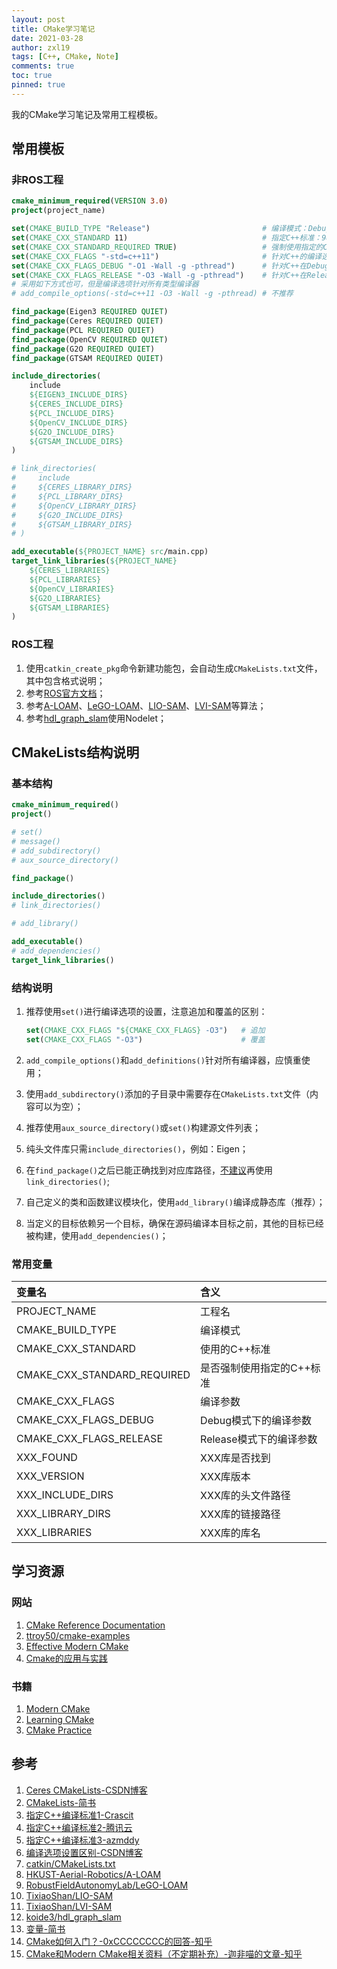 ```yaml
---
layout: post
title: CMake学习笔记
date: 2021-03-28
author: zxl19
tags: [C++, CMake, Note]
comments: true
toc: true
pinned: true
---
```


我的CMake学习笔记及常用工程模板。

<!-- more -->

## 常用模板

### 非ROS工程

```cmake
cmake_minimum_required(VERSION 3.0)
project(project_name)

set(CMAKE_BUILD_TYPE "Release")                         # 编译模式：Debug/Release
set(CMAKE_CXX_STANDARD 11)                              # 指定C++标准：98、11、14、17、20
set(CMAKE_CXX_STANDARD_REQUIRED TRUE)                   # 强制使用指定的C++标准
set(CMAKE_CXX_FLAGS "-std=c++11")                       # 针对C++的编译选项（经测试用此方式无法指定C++标准）
set(CMAKE_CXX_FLAGS_DEBUG "-O1 -Wall -g -pthread")      # 针对C++在Debug模式下的编译选项
set(CMAKE_CXX_FLAGS_RELEASE "-O3 -Wall -g -pthread")    # 针对C++在Release模式下的编译选项
# 采用如下方式也可，但是编译选项针对所有类型编译器
# add_compile_options(-std=c++11 -O3 -Wall -g -pthread) # 不推荐

find_package(Eigen3 REQUIRED QUIET)
find_package(Ceres REQUIRED QUIET)
find_package(PCL REQUIRED QUIET)
find_package(OpenCV REQUIRED QUIET)
find_package(G2O REQUIRED QUIET)
find_package(GTSAM REQUIRED QUIET)

include_directories(
    include
    ${EIGEN3_INCLUDE_DIRS}
    ${CERES_INCLUDE_DIRS}
    ${PCL_INCLUDE_DIRS}
    ${OpenCV_INCLUDE_DIRS}
    ${G2O_INCLUDE_DIRS}
    ${GTSAM_INCLUDE_DIRS}
)

# link_directories(
#     include
#     ${CERES_LIBRARY_DIRS}
#     ${PCL_LIBRARY_DIRS}
#     ${OpenCV_LIBRARY_DIRS}
#     ${G2O_INCLUDE_DIRS}
#     ${GTSAM_LIBRARY_DIRS}
# )

add_executable(${PROJECT_NAME} src/main.cpp)
target_link_libraries(${PROJECT_NAME}
    ${CERES_LIBRARIES}
    ${PCL_LIBRARIES}
    ${OpenCV_LIBRARIES}
    ${G2O_LIBRARIES}
    ${GTSAM_LIBRARIES}
)
```

### ROS工程

1. 使用`catkin_create_pkg`命令新建功能包，会自动生成`CMakeLists.txt`文件，其中包含格式说明；
2. 参考[ROS官方文档](http://wiki.ros.org/catkin/CMakeLists.txt)；
3. 参考[A-LOAM](https://github.com/HKUST-Aerial-Robotics/A-LOAM)、[LeGO-LOAM](https://github.com/RobustFieldAutonomyLab/LeGO-LOAM)、[LIO-SAM](https://github.com/TixiaoShan/LIO-SAM)、[LVI-SAM](https://github.com/TixiaoShan/LVI-SAM)等算法；
4. 参考[hdl_graph_slam](https://github.com/koide3/hdl_graph_slam)使用Nodelet；

## CMakeLists结构说明

### 基本结构

```cmake
cmake_minimum_required()
project()

# set()
# message()
# add_subdirectory()
# aux_source_directory()

find_package()

include_directories()
# link_directories()

# add_library()

add_executable()
# add_dependencies()
target_link_libraries()
```

### 结构说明

1. 推荐使用`set()`进行编译选项的设置，注意追加和覆盖的区别：

    ```cmake
    set(CMAKE_CXX_FLAGS "${CMAKE_CXX_FLAGS} -O3")   # 追加
    set(CMAKE_CXX_FLAGS "-O3")                      # 覆盖
    ```

2. `add_compile_options()`和`add_definitions()`针对所有编译器，应慎重使用；
3. 使用`add_subdirectory()`添加的子目录中需要存在`CMakeLists.txt`文件（内容可以为空）；
4. 推荐使用`aux_source_directory()`或`set()`构建源文件列表；
5. 纯头文件库只需`include_directories()`，例如：Eigen；
6. 在`find_package()`之后已能正确找到对应库路径，[不建议](http://wiki.ros.org/catkin/CMakeLists.txt)再使用`link_directories()`;
7. 自己定义的类和函数建议模块化，使用`add_library()`编译成静态库（推荐）；
8. 当定义的目标依赖另一个目标，确保在源码编译本目标之前，其他的目标已经被构建，使用`add_dependencies()`；

### 常用变量

| 变量名 | 含义 |
| :------ | :------|
| PROJECT_NAME | 工程名 |
| CMAKE_BUILD_TYPE | 编译模式 |
| CMAKE_CXX_STANDARD | 使用的C++标准 |
| CMAKE_CXX_STANDARD_REQUIRED | 是否强制使用指定的C++标准 |
| CMAKE_CXX_FLAGS | 编译参数 |
| CMAKE_CXX_FLAGS_DEBUG | Debug模式下的编译参数 |
| CMAKE_CXX_FLAGS_RELEASE | Release模式下的编译参数 |
| XXX_FOUND | XXX库是否找到 |
| XXX_VERSION | XXX库版本 |
| XXX_INCLUDE_DIRS | XXX库的头文件路径 |
| XXX_LIBRARY_DIRS | XXX库的链接路径 |
| XXX_LIBRARIES | XXX库的库名 |

## 学习资源

### 网站

1. [CMake Reference Documentation](https://cmake.org/cmake/help/latest/index.html)
2. [ttroy50/cmake-examples](https://github.com/ttroy50/cmake-examples)
3. [Effective Modern CMake](https://gist.github.com/mbinna/c61dbb39bca0e4fb7d1f73b0d66a4fd1)
4. [Cmake的应用与实践](https://www.bilibili.com/video/BV17J411m7o1)

### 书籍

1. [Modern CMake](http://cliutils.gitlab.io/modern-cmake/modern-cmake.pdf)
2. [Learning CMake](https://riptutorial.com/Download/cmake.pdf)
3. [CMake Practice](http://file.ncnynl.com/ros/CMake%20Practice.pdf)

## 参考

1. [Ceres CMakeLists-CSDN博客](https://blog.csdn.net/sinat_28752257/article/details/82758546)
2. [CMakeLists-简书](https://www.jianshu.com/p/95c744a5c6f1)
3. [指定C++编译标准1-Crascit](https://crascit.com/2015/03/28/enabling-cxx11-in-cmake/)
4. [指定C++编译标准2-腾讯云](https://cloud.tencent.com/developer/article/1741243)
5. [指定C++编译标准3-azmddy](https://azmddy.github.io/article/%E7%BC%96%E8%AF%91%E6%9E%84%E5%BB%BA/cmake-day-2.html)
6. [编译选项设置区别-CSDN博客](https://blog.csdn.net/10km/article/details/51731959)
7. [catkin/CMakeLists.txt](http://wiki.ros.org/catkin/CMakeLists.txt)
8. [HKUST-Aerial-Robotics/A-LOAM](https://github.com/HKUST-Aerial-Robotics/A-LOAM)
9. [RobustFieldAutonomyLab/LeGO-LOAM](https://github.com/RobustFieldAutonomyLab/LeGO-LOAM)
10. [TixiaoShan/LIO-SAM](https://github.com/TixiaoShan/LIO-SAM)
11. [TixiaoShan/LVI-SAM](https://github.com/TixiaoShan/LVI-SAM)
12. [koide3/hdl_graph_slam](https://github.com/koide3/hdl_graph_slam)
13. [变量-简书](https://www.jianshu.com/p/1827cd86d576)
14. [CMake如何入门？-0xCCCCCCCC的回答-知乎](https://www.zhihu.com/question/58949190/answer/999701073)
15. [CMake和Modern CMake相关资料（不定期补充）-迦非喵的文章-知乎](https://zhuanlan.zhihu.com/p/205324774)
